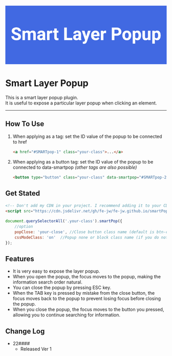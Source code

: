 ![Smart Layer Popup](/img/SP_logo.jpg)

# **Smart Layer Popup**

This is a smart layer popup plugin.  
It is useful to expose a particular layer popup when clicking an element.

---

## **How To Use**

1. When applying as a tag: set the ID value of the popup to be connected to href
	```html
	<a href="#SMARTpop-1" class="your-class">...</a>
	```

2. When applying as a button tag: set the ID value of the popup to be connected to data-smartpop _(other tags are also possible)_
	```html
	<button type="button" class="your-class" data-smartpop="#SMARTpop-2">...</button>
	```

## **Get Stated**

```html
<!-- Don't add my CDN in your project. I recommend adding it to your CDN -->
<script src="https://cdn.jsdelivr.net/gh/fe-jw/fe-jw.github.io/smartPop/smartPop.js"></script>
```

```javascript
document.querySelectorAll('.your-class').smartPop({
	//option
	popClose: 'your-close',	//Close button class name (default is btn-close)
	cssModeClass: 'on'	//Popup none or block class name (if you do not write down the option, handle none/block with style property)
});
```

## **Features**
* It is very easy to expose the layer popup.
* When you open the popup, the focus moves to the popup, making the information search order natural.
* You can close the popup by pressing ESC key.
* When the TAB key is pressed by mistake from the close button, the focus moves back to the popup to prevent losing focus before closing the popup.
* When you close the popup, the focus moves to the button you pressed, allowing you to continue searching for information.

## **Change Log**
* 22####
	* Released Ver 1
